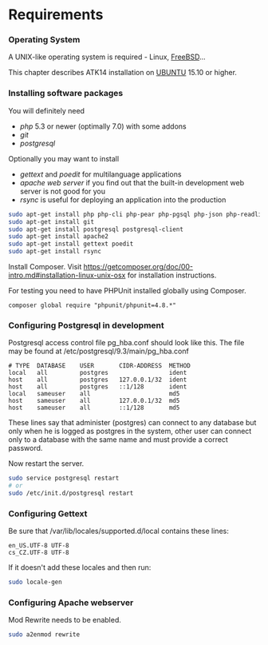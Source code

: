 Requirements
============

### Operating System

A UNIX-like operating system is required - Linux, [FreeBSD](http://www.freebsd.org/)...

This chapter describes ATK14 installation on [UBUNTU](http://www.ubuntu.com/) 15.10 or higher.

### Installing software packages

You will definitely need

* _php_ 5.3 or newer (optimally 7.0) with some addons
* _git_
* _postgresql_

Optionally you may want to install

* _gettext_ and _poedit_ for multilanguage applications
* _apache web server_ if you find out that the built-in development web server is not good for you
* _rsync_ is useful for deploying an application into the production


```bash
sudo apt-get install php php-cli php-pear php-pgsql php-json php-readline php-mcrypt php-gd
sudo apt-get install git
sudo apt-get install postgresql postgresql-client
sudo apt-get install apache2
sudo apt-get install gettext poedit
sudo apt-get install rsync
```

Install Composer. Visit <https://getcomposer.org/doc/00-intro.md#installation-linux-unix-osx> for installation instructions.

For testing you need to have PHPUnit installed globally using Composer.
```
composer global require "phpunit/phpunit=4.8.*"
```

### Configuring Postgresql in development

Postgresql access control file pg\_hba.conf should look like this. The file may be found at /etc/postgresql/9.3/main/pg\_hba.conf

```text
# TYPE  DATABASE    USER       CIDR-ADDRESS  METHOD
local   all         postgres                 ident
host    all         postgres   127.0.0.1/32  ident
host    all         postgres   ::1/128       ident
local   sameuser    all                      md5
host    sameuser    all        127.0.0.1/32  md5
host    sameuser    all        ::1/128       md5
```

These lines say that administer (postgres) can connect to any database but only when he is logged as postgres in the system, other user can connect only to a database with the same name and must provide a correct password.

Now restart the server.

```bash
sudo service postgresql restart
# or
sudo /etc/init.d/postgresql restart
```

### Configuring Gettext

Be sure that /var/lib/locales/supported.d/local contains these lines:

```text
en_US.UTF-8 UTF-8
cs_CZ.UTF-8 UTF-8
```

If it doesn't add these locales and then run:

```bash
sudo locale-gen
```

### Configuring Apache webserver

Mod Rewrite needs to be enabled.

```bash
sudo a2enmod rewrite
```



